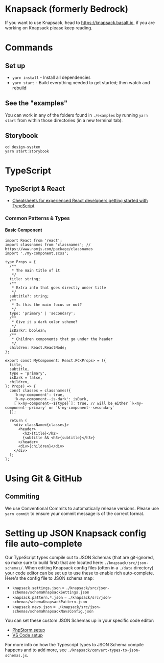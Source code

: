 # Knapsack (formerly Bedrock)

If you want to use Knapsack, head to <https://knapsack.basalt.io>, if you are working on Knapsack please keep reading.

# Commands

## Set up

- `yarn install` - Install all dependencies
- `yarn start` - Build everything needed to get started; then watch and rebuild

## See the "examples"

You can work in any of the folders found in `./examples` by running `yarn start` from within those directories (in a new terminal tab).

## Storybook

```
cd design-system
yarn start:storybook
```

# TypeScript

## TypeScript & React

- [Cheatsheets for experienced React developers getting started with TypeScript](https://github.com/typescript-cheatsheets/react-typescript-cheatsheet)

### Common Patterns & Types

#### Basic Component

```tsx
import React from 'react';
import classnames from 'classnames'; // https://www.npmjs.com/package/classnames
import './my-component.scss';

type Props = {
  /**
   * The main title of it
   */
  title: string;
  /**
   * Extra info that goes directly under title
   */
  subtitle?: string;
  /**
   * Is this the main focus or not?
   */
  type: 'primary' | 'secondary';
  /**
   * Give it a dark color scheme?
   */
  isDark?: boolean;
  /**
   * Children components that go under the header
   */
  children: React.ReactNode;
};

export const MyComponent: React.FC<Props> = ({
  title,
  subtitle,
  type = 'primary',
  isDark = false,
  children,
}: Props) => {
  const classes = classnames({
    'k-my-component': true,
    'k-my-component--is-dark': isDark,
    [`k-my-component--${type}`]: true, // will be either `k-my-component--primary` or `k-my-component--secondary`
  });

  return (
    <div className={classes}>
      <header>
        <h2>{title}</h2>
        {subtitle && <h3>{subtitle}</h3>}
      </header>
      <div>{children}</div>
    </div>
  );
};
```

# Using Git & GitHub

## Commiting

We use Conventional Commits to automatically release versions. Please use `yarn commit` to ensure your commit message is of the correct format.

# Setting up JSON Knapsack config file auto-complete 

Our TypeScript types compile out to JSON Schemas (that are git-ignored, so make sure to build first) that are located here: `./knapsack/src/json-schemas/`. When editing Knapsack config files (often in a `./data` directory) your code editor can be set up to use these to enable rich auto-complete. Here's the config file to JSON schema map:

- `knapsack.settings.json` = `./knapsack/src/json-schemas/schemaKnapsackSettings.json`
- `knapsack.pattern.*.json` = `./knapsack/src/json-schemas/schemaKnapsackPattern.json`
- `knapsack.navs.json` = `./knapsack/src/json-schemas/schemaKnapsackNavsConfig.json`

You can set these custom JSON Schemas up in your specific code editor:

- [PhpStorm setup](https://www.jetbrains.com/help/phpstorm/2019.3/json.html#ws_json_schema_add_custom)
- [VS Code setup](https://code.visualstudio.com/docs/languages/json#_mapping-to-a-schema-in-the-workspace)

For more info on how the Typescript types to JSON Schema compile happens and to add more, see `./knapsack/convert-types-to-json-schemas.js`.
